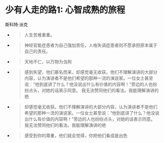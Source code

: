 # 少有人走的路1: 心智成熟的旅程

斯科特·派克

* > 人生苦难重重。

* > 神经官能症患者为自己强加责任，人格失调症患者则不愿承担原本属于自己的责任。

* > 天地不仁，以万物为刍狗

* > 感到失望，他们慕名而来，却感觉毫无收获。他们不理解演讲的大部分内容，认为演讲者不是他们希望的那种一流的演说家。一位女士甚至说：“他到底讲了什么？他没说出什么有价值的内容啊！”旁边的人也纷纷点头，对她的话表示同意。 我无法赞同他们的看法。我能理解演讲的绝

* > 却感觉毫无收获。他们不理解演讲的大部分内容，认为演讲者不是他们希望的那种一流的演说家。一位女士甚至说：“他到底讲了什么？他没说出什么有价值的内容啊！”旁边的人也纷纷点头，对她的话表示同意。 我无法赞同他们的看法。我能理解演讲的绝

* > 感受到你的尊重，他们就会觉得，你把他们看成是出色

